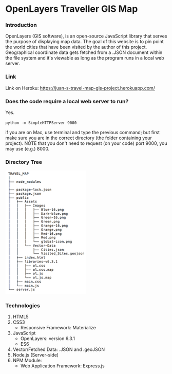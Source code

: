 # OpenLayers Traveller GIS Map

### Introduction

OpenLayers (GIS software), is an open-source JavaScript library that serves the
purpose of displaying map data. The goal of this website is to pin point the world
cities that have been visited by the author of this project. Geographical coordinate 
data gets fetched from a .JSON document within the file system and it's viewable as 
long as the program runs in a local web server.

### Link
Link on Heroku: https://juan-s-travel-map-gis-project.herokuapp.com/

### Does the code require a local web server to run?
Yes.

`python -m SimpleHTTPServer 9000`

if you are on Mac, use terminal and type the previous command; but first 
make sure you are in the correct directory (the folder containing your project).
NOTE that you don't need to request (on your code) port 9000, you may use 
(e.g.) 8000.

### Directory Tree
<img src="Image/Directory_GIS.png" width="50%">

### Technologies

1. HTML5
2. CSS3
   * Responsive Framework: Materialize
3. JavaScript
   * OpenLayers: version 6.3.1
   * ES6
4. Vector/Fetched Data: .JSON and .geoJSON
5. Node.js (Server-side)
6. NPM Module:
   * Web Application Framework: Express.js
